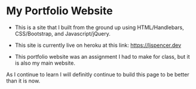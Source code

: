 # My Portfolio Website

* This is a site that I built from the ground up using HTML/Handlebars, CSS/Bootstrap, and Javascript/jQuery.

* This site is currently live on heroku at this link: https://ljspencer.dev

* This portfolio website was an assignment I had to make for class, but it is also my main website.

As I continue to learn I will definitly continue to build this page to be better than it is now.
